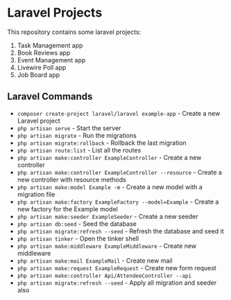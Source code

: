 # Laravel Projects

This repository contains some laravel projects:

1. Task Management app
2. Book Reviews app
3. Event Management app
4. Livewire Poll app
5. Job Board app

## Laravel Commands

- `composer create-project laravel/laravel example-app` - Create a new Laravel project
- `php artisan serve` - Start the server
- `php artisan migrate` - Run the migrations
- `php artisan migrate:rollback` - Rollback the last migration
- `php artisan route:list` - List all the routes
- `php artisan make:controller ExampleController` - Create a new controller
- `php artisan make:controller ExampleController --resource` - Create a new controller with resource methods
- `php artisan make:model Example -m` - Create a new model with a migration file
- `php artisan make:factory ExampleFactory --model=Example` - Create a new factory for the Example model
- `php artisan make:seeder ExampleSeeder` - Create a new seeder
- `php artisan db:seed` - Seed the database
- `php artisan migrate:refresh --seed` - Refresh the database and seed it
- `php artisan tinker` - Open the tinker shell
- `php artisan make:middleware ExampleMiddleware` - Create new middleware
- `php artisan make:mail ExampleMail` - Create new mail
- `php artisan make:request ExampleRequest` - Create new form request
- `php artisan make:controller Api/AttendeeController --api`
- `php artisan migrate:refresh --seed` - Apply all migration and seeder also
